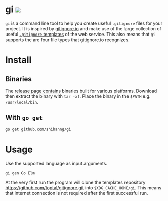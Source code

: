 # gi [![](https://github.com/shihanng/gi/workflows/Main/badge.svg?branch=develop)](https://github.com/shihanng/gi/actions?query=workflow%3AMain)

`gi` is a command line tool to help you create useful `.gitignore` files for your project.
It is inspired by [gitignore.io](https://www.gitignore.io/) and make use of
the large collection of useful [`.gitignore` templates](https://github.com/toptal/gitignore) of the web service.
This also means that `gi` supports the are four file types that gitignore.io recognizes.

# Install

## Binaries

The [release page contains](https://github.com/shihanng/gi/releases) binaries built
for various platforms. Download then extract the binary with `tar -xf`.
Place the binary in the `$PATH` e.g. `/usr/local/bin`.

## With `go get`

```
go get github.com/shihanng/gi
```

# Usage

Use the supported language as input arguments.

```
gi gen Go Elm
```

At the very first run the program will clone the templates repository <https://github.com/toptal/gitignore.git>
into `$XDG_CACHE_HOME/gi`.
This means that internet connection is not required after the first successful run.
